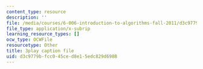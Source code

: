 ```yaml
---
content_type: resource
description: ''
file: /media/courses/6-006-introduction-to-algorithms-fall-2011/d3c9779bfcc045ced8e15edc829d6988_JRgIXyEPnbA.srt
file_type: application/x-subrip
learning_resource_types: []
ocw_type: OCWFile
resourcetype: Other
title: 3play caption file
uid: d3c9779b-fcc0-45ce-d8e1-5edc829d6988
---
```

